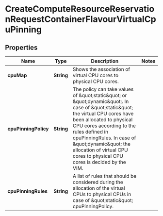 
# CreateComputeResourceReservationRequestContainerFlavourVirtualCpuPinning

## Properties
Name | Type | Description | Notes
------------ | ------------- | ------------- | -------------
**cpuMap** | **String** | Shows the association of virtual CPU cores to physical CPU cores. | 
**cpuPinningPolicy** | **String** | The policy can take values of \&quot;static\&quot; or \&quot;dynamic\&quot;. In case of \&quot;static\&quot; the virtual CPU cores have been allocated to physical CPU cores according to the rules defined in cpuPinningRules. In case of \&quot;dynamic\&quot; the allocation of virtual CPU cores to physical CPU cores is decided by the VIM. | 
**cpuPinningRules** | **String** | A list of rules that should be considered during the allocation of the virtual CPUs to physical CPUs in case of \&quot;static\&quot; cpuPinningPolicy. | 



